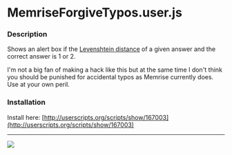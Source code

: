 MemriseForgiveTypos.user.js
===========================

### Description

Shows an alert box if the [Levenshtein distance](http://en.wikipedia.org/wiki/Levenshtein_distance) of a given answer and the correct answer is 1 or 2.

I'm not a big fan of making a hack like this but at the same time I don't think you should be punished for accidental typos as Memrise currently does. Use at your own peril.

### Installation

Install here: [http://userscripts.org/scripts/show/167003](http://userscripts.org/scripts/show/167003)

---

![](http://raneksi.github.io/memrise-forgive-typos/demo.gif)

